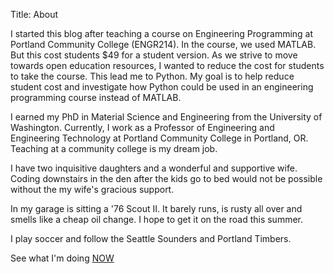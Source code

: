 Title: About

I started this blog after teaching a course on Engineering Programming at Portland Community College (ENGR214). In the course, we used MATLAB. But this cost students $49 for a student version. As we strive to move towards open education resources, I wanted to reduce the cost for students to take the course. This lead me to Python. My goal is to help reduce student cost and investigate how Python could be used in an engineering programming course instead of MATLAB.


I earned my PhD in Material Science and Engineering from the University of Washington. Currently, I work as a Professor of Engineering and Engineering Technology at Portland Community College in Portland, OR. Teaching at a community college is my dream job.


I have two inquisitive daughters and a wonderful and supportive wife. Coding downstairs in the den after the kids go to bed would not be possible without the my wife's gracious support.


In my garage is sitting a '76 Scout II. It barely runs, is rusty all over and smells like a cheap oil change. I hope to get it on the road this summer.


I play soccer and follow the Seattle Sounders and Portland Timbers. 

See what I'm doing [NOW]({filename}.about)